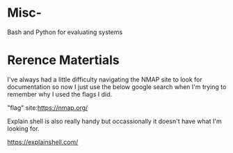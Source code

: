 # Misc-
Bash and Python for evaluating systems 
 


# Rerence Matertials
I've always had a little difficulty navigating the NMAP site to look for documentation so now I just use the below google search when I'm trying to remember why I used the flags I did. 

"flag" site:https://nmap.org/ 

Explain shell is also really handy but occassionally it doesn't have what I'm looking for. 

https://explainshell.com/



